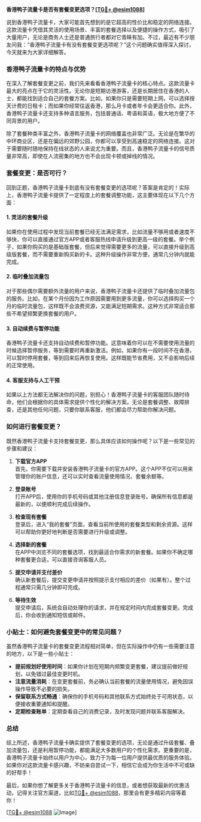 **香港鸭子流量卡是否有套餐变更选项？[[TG💪+ @esim1088](https://t.me/s/esim1088)]**

说到香港鸭子流量卡，大家可能首先想到的是它超高的性价比和稳定的网络连接。这款流量卡凭借其灵活的使用场景、丰富的套餐选择以及便捷的操作方式，吸引了大量用户，无论是商务人士还是普通旅行者都对它青睐有加。不过，最近有不少朋友问我：“香港鸭子流量卡有没有套餐变更选项呢？”这个问题确实值得深入探讨，今天就来为大家详细解答。

### 香港鸭子流量卡的特点与优势

在深入了解套餐变更之前，我们先来看看香港鸭子流量卡的核心特点。这款流量卡最大的亮点在于它的灵活性。无论你是短期访港游客，还是长期居住在香港的人士，都能找到适合自己的套餐方案。比如，如果你只是需要短期上网，可以选择按天计费的日租卡；而如果你经常往返香港，那么月卡或者年卡会更适合你。此外，香港鸭子流量卡还支持多种语言服务，包括普通话、粤语和英语，极大地方便了不同背景的用户。

除了套餐种类丰富之外，香港鸭子流量卡的网络覆盖也非常广泛。无论是在繁华的中环商业区，还是在偏远的郊野公园，你都可以享受到高速稳定的网络连接。这对于需要随时随地保持在线状态的人来说尤为重要。而且，香港鸭子流量卡的信号质量非常高，即使在人流密集的地方也不会出现卡顿或掉线的情况。

### 套餐变更：是否可行？

回到正题，香港鸭子流量卡到底有没有套餐变更的选项呢？答案是肯定的！实际上，香港鸭子流量卡提供了一定程度上的套餐调整功能，这主要体现在以下几个方面：

#### 1. **灵活的套餐升级**
   如果你在使用过程中发现当前套餐已经无法满足需求，比如流量不够用或者速度不够快，你可以直接通过官方APP或者客服热线申请升级到更高一级的套餐。举个例子，如果你购买的是基础版套餐，但后来觉得需要更多的流量，可以直接升级到高级版套餐，而不需要重新购买新的卡。这种升级操作非常方便，通常几分钟内就能完成。

#### 2. **临时叠加流量包**
   对于那些偶尔需要额外流量的用户来说，香港鸭子流量卡还提供了临时叠加流量包的服务。比如，在某个月份因为工作原因需要用到更多流量，你可以选择购买一个月的临时流量包，这样既不会浪费资源，又能满足短期需求。这种方式非常适合那些不希望频繁更换套餐的用户。

#### 3. **自动续费与暂停功能**
   香港鸭子流量卡还支持自动续费和暂停功能。这意味着你可以在不需要使用流量的时候选择暂停服务，等到需要时再重新激活。例如，如果你有一段时间不在香港，可以暂时停用套餐，等到回来后再恢复使用。这样既能节省费用，又不会影响后续的正常使用。

#### 4. **客服支持与人工干预**
   如果以上方法都无法解决你的问题，别担心！香港鸭子流量卡的客服团队随时待命，他们会根据你的具体需求提供个性化的解决方案。无论是套餐调整、故障排查，还是其他任何问题，只要你联系客服，他们都会尽力帮助你解决问题。

### 如何进行套餐变更？

既然香港鸭子流量卡支持套餐变更，那么具体应该如何操作呢？以下是一些常见的步骤和建议：

1. **下载官方APP**  
   首先，你需要下载并安装香港鸭子流量卡的官方APP。这个APP不仅可以用来管理你的账户信息，还可以实时查看流量使用情况、套餐余额等。

2. **登录账号**  
   打开APP后，使用你的手机号码或其他注册信息登录账号。确保所有信息都是最新的，以便顺利完成后续操作。

3. **检查现有套餐**  
   登录后，进入“我的套餐”页面，查看当前所使用的套餐类型和剩余资源。这样可以帮助你更好地判断是否需要进行升级或调整。

4. **选择新的套餐**  
   在APP中浏览不同的套餐选项，找到最适合你需求的新套餐。如果你不确定哪种套餐更合适，可以直接咨询客服人员。

5. **提交申请并支付差价**  
   确认新套餐后，提交变更申请并按照提示支付相应的差价（如果有）。整个过程通常只需几分钟即可完成。

6. **等待生效**  
   提交申请后，系统会自动处理你的请求，并在规定时间内完成套餐变更。完成后，你会收到通知短信或邮件。

### 小贴士：如何避免套餐变更中的常见问题？

虽然香港鸭子流量卡的套餐变更流程相对简单，但在实际操作中仍有一些需要注意的地方，以下是一些小贴士：

- **提前规划好使用时间**：如果你计划在短期内频繁变更套餐，建议提前做好规划，以免错过最佳变更时机。
- **注意流量消耗**：在变更套餐前，务必确认当前套餐的流量使用情况，避免因误操作导致不必要的损失。
- **保留联系方式畅通**：确保你的手机号码和其他联系方式始终处于可用状态，以便接收重要通知和提醒。
- **定期检查账单**：定期查看自己的消费记录，及时发现问题并联系客服解决。

### 总结

综上所述，香港鸭子流量卡确实提供了套餐变更的选项，无论是通过升级套餐、叠加流量包，还是利用暂停功能，都能满足大多数用户的个性化需求。更重要的是，香港鸭子流量卡始终以用户为中心，致力于为每一位用户提供最优质的服务体验。如果你对这款流量卡感兴趣，不妨亲自尝试一下，相信它会成为你生活中不可或缺的好帮手！

最后，如果你想了解更多关于香港鸭子流量卡的信息，或者想获取最新的优惠活动，记得关注官方渠道，比如[TG💪+ @esim1088](https://t.me/s/esim1088)，那里会有更多精彩内容等着你！

[[TG💪+ @esim1088](https://t.me/s/esim1088) ![Image](https://i.postimg.cc/4NQfJmqS/Snipaste-2025-05-13-00-14-12.png)]